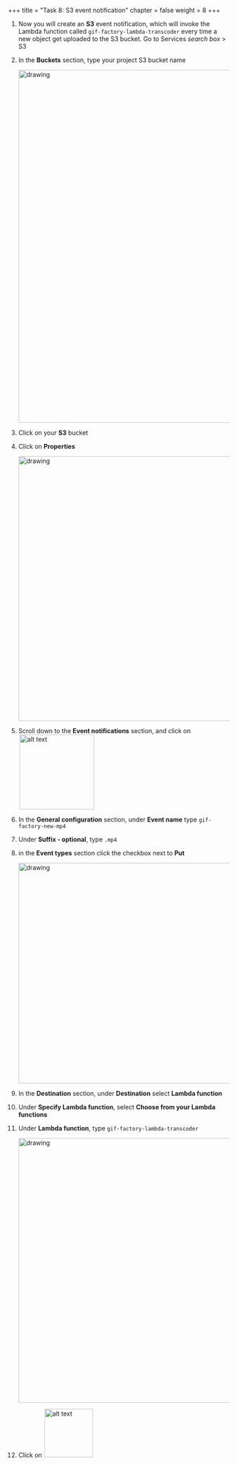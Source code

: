 +++ 
title = "Task 8: S3 event notification" 
chapter = false 
weight = 8 
+++

1. Now you will create an **S3** event notification, which will invoke the Lambda function called `gif-factory-lambda-transcoder` every time a new object get uploaded to the S3 bucket. Go to Services *search box* > S3

1. In the **Buckets** section, type your project S3 bucket name

    <img src="../images/find-s3-bucket.png" alt="drawing" width="800"/>

1. Click on your **S3** bucket

1. Click on **Properties**

    <img src="../images/click-on-properties.png" alt="drawing" width="600"/>

1. Scroll down to the **Event notifications** section, and click on <img src="../images/create-event-notification.png" style="border: 0; display:inline; margin: 0 2px; box-shadow: none" alt="alt text" width="170"/>

1. In the **General configuration** section, under **Event name** type `gif-factory-new-mp4`

1. Under **Suffix - optional**, type `.mp4`

1. in the **Event types** section click the checkbox next to **Put**

    <img src="../images/event-type-put.png" alt="drawing" width="500"/>

1. In the **Destination** section, under **Destination** select **Lambda function**

1. Under **Specify Lambda function**, select **Choose from your Lambda functions**

1. Under **Lambda function**, type `gif-factory-lambda-transcoder`

    <img src="../images/event-notification-destination.png" alt="drawing" width="600"/>

1. Click on <img src="../images/save-changes.png" style="border: 0; display:inline; margin: 0 2px; box-shadow: none" alt="alt text" width="110"/>

